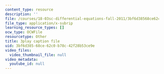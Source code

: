 ```yaml
---
content_type: resource
description: ''
file: /courses/18-03sc-differential-equations-fall-2011/3bf6d38568ce62c0b78c42f28b53ce9e_EQJBp6Ym-6A.srt
file_type: application/x-subrip
learning_resource_types: []
ocw_type: OCWFile
resourcetype: Other
title: 3play caption file
uid: 3bf6d385-68ce-62c0-b78c-42f28b53ce9e
video_files:
  video_thumbnail_file: null
video_metadata:
  youtube_id: null
---
```

